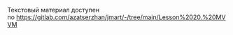 <p>Текстовый материал доступен по <a href="https://gitlab.com/azatserzhan/jmart/-/tree/main/Lesson%2020.%20MVVM" rel="noopener noreferrer nofollow">https://gitlab.com/azatserzhan/jmart/-/tree/main/Lesson%2020.%20MVVM</a></p>